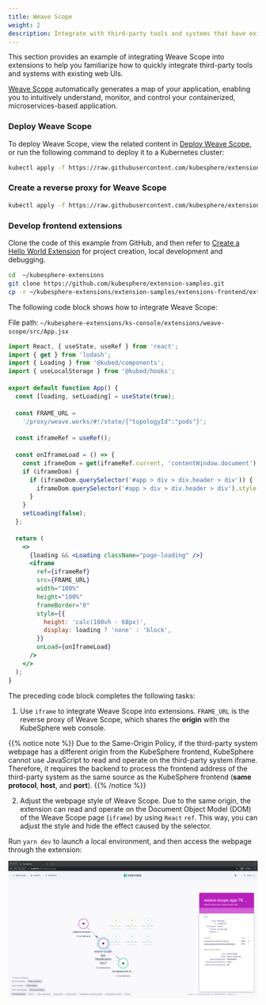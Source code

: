 ```yaml
---
title: Weave Scope
weight: 2
description: Integrate with third-party tools and systems that have existing web UIs.
---
```


This section provides an example of integrating Weave Scope into extensions to help you familiarize how to quickly integrate third-party tools and systems with existing web UIs.

[Weave Scope](https://github.com/weaveworks/scope) automatically generates a map of your application, enabling you to intuitively understand, monitor, and control your containerized, microservices-based application.

### Deploy Weave Scope

To deploy Weave Scope, view the related content in [Deploy Weave Scope](https://www.weave.works/docs/scope/latest/installing), or run the following command to deploy it to a Kubernetes cluster:

```bash
kubectl apply -f https://raw.githubusercontent.com/kubesphere/extension-samples/master/extensions-backend/weave-scope/manifests.yaml
```

### Create a reverse proxy for Weave Scope

```bash
kubectl apply -f https://raw.githubusercontent.com/kubesphere/extension-samples/master/extensions-backend/weave-scope/weave-scope-reverse-proxy.yaml
```

### Develop frontend extensions

Clone the code of this example from GitHub, and then refer to [Create a Hello World Extension](../../quickstart/hello-world-extension) for project creation, local development and debugging.

```bash
cd  ~/kubesphere-extensions
git clone https://github.com/kubesphere/extension-samples.git
cp -r ~/kubesphere-extensions/extension-samples/extensions-frontend/extensions/weave-scope ~/kubesphere-extensions/ks-console/extensions
```

The following code block shows how to integrate Weave Scope:

File path: `~/kubesphere-extensions/ks-console/extensions/weave-scope/src/App.jsx`

```jsx
import React, { useState, useRef } from 'react';
import { get } from 'lodash';
import { Loading } from '@kubed/components';
import { useLocalStorage } from '@kubed/hooks';

export default function App() {
  const [loading, setLoading] = useState(true);

  const FRAME_URL =
    '/proxy/weave.works/#!/state/{"topologyId":"pods"}';

  const iframeRef = useRef();

  const onIframeLoad = () => {
    const iframeDom = get(iframeRef.current, 'contentWindow.document');
    if (iframeDom) {
      if (iframeDom.querySelector('#app > div > div.header > div')) {
        iframeDom.querySelector('#app > div > div.header > div').style.display = 'none';
      }
    }
    setLoading(false);
  };

  return (
    <>
      {loading && <Loading className="page-loading" />}
      <iframe
        ref={iframeRef}
        src={FRAME_URL}
        width="100%"
        height="100%"
        frameBorder="0"
        style={{
          height: 'calc(100vh - 68px)',
          display: loading ? 'none' : 'block',
        }}
        onLoad={onIframeLoad}
      />
    </>
  );
}
```

The preceding code block completes the following tasks:

1. Use `iframe` to integrate Weave Scope into extensions. `FRAME_URL` is the reverse proxy of Weave Scope, which shares the **origin** with the KubeSphere web console.

{{% notice note %}}
Due to the Same-Origin Policy, if the third-party system webpage has a different origin from the KubeSphere frontend, KubeSphere cannot use JavaScript to read and operate on the third-party system iframe. Therefore, it requires the backend to process the frontend address of the third-party system as the same source as the KubeSphere frontend (**same protocol**, **host**, and **port**).
{{% /notice %}}

2. Adjust the webpage style of Weave Scope. Due to the same origin, the extension can read and operate on the Document Object Model (DOM) of the Weave Scope page (`iframe`) by using `React` `ref`. This way, you can adjust the style and hide the effect caused by the selector.

Run `yarn dev` to launch a local environment, and then access the webpage through the extension:

![weave-scope-dashboard](./sample-weave-scope-dashboard.png)